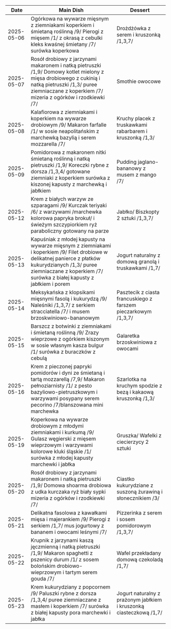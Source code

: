 | Date | Main Dish | Dessert |
|------|-----------|---------|
| 2025-05-06 | Ogórkowa na wywarze mięsnym z ziemniakami koperkiem i śmietaną roślinną /9/ Pierogi z mięsem /1/ z okrasą z cebulki kleks kwaśnej śmietany /7/ surówka koperkowa | Drożdżówka z serem i kruszonką /1,3,7/ |
| 2025-05-07 | Rosół drobiowy z jarzynami makaronem i natką pietruszki /1,9/ Domowy kotlet mielony z mięsa drobiowego z cukinią i natką pietruszki /1,3/ puree ziemniaczane z koperkiem /7/ mizeria z ogórków i rzodkiewki /7/ | Smothie owocowe |
| 2025-05-08 | Kalafiorowa z ziemniakami i koperkiem na wywarze drobiowym /9/ Makaron farfalle /1/ w sosie neapolitańskim z marchewką bazylią i serem mozzarella /7/ | Kruchy placek z truskawkami rabarbarem i kruszonką /1,3/ |
| 2025-05-09 | Pomidorowa z makaronem nitki śmietaną roślinną i natką pietruszki /1,9/ Koreczki rybne z dorsza /1,3,4/ gotowane ziemniaki z koperkiem surówka z kiszonej kapusty z marchewką i jabłkiem | Pudding jaglano-bananowy z musem z mango /7/ |
| 2025-05-12 | Krem z białych warzyw ze szparagami /9/ Kurczak teriyaki /6/ z warzywami /marchewka kolorowa papryka brokuł/ i świeżym szczypiorkiem ryż paraboliczny gotowany na parze | Jabłko/ Biszkopty 2 sztuki /1,3,7/ |
| 2025-05-13 | Kapuśniak z młodej kapusty na wywarze mięsnym z ziemniakami i koperkiem /9/ Filet drobiowe w delikatnej panierce z płatków kukurydzianych /1,3/ puree ziemniaczane z koperkiem /7/ surówka z białej kapusty z jabłkiem i porem | Jogurt naturalny z domową granolą i truskawkami /1,7/ |
| 2025-05-14 | Meksykańska z klopsikami mięsnymi fasolą i kukurydzą /9/ Naleśniki /1,3,7/ z serkiem stracciatella /7/ i musem brzoskwiniowo-bananowym | Pasztecik z ciasta francuskiego z farszem pieczarkowym /1,3,7/ |
| 2025-05-15 | Barszcz z botwinki z ziemniakami i śmietaną roślinną /9/ Zrazy wieprzowe z ogórkiem kiszonym w sosie własnym kasza bulgur /1/ surówka z buraczków z cebulą | Galaretka brzoskwiniowa z owocami |
| 2025-05-16 | Krem z pieczonej papryki pomidorów i dyni ze śmietaną i tartą mozzarellą /7,9/ Makaron pełnoziarnisty /1/ z pesto bazyliowo-pietruszkowym i warzywami posypany serem pecorino /7/blanszowana mini marchewka | Szarlotka na kruchym spodzie z bezą i kakaową kruszonką /1,3/ |
| 2025-05-19 | Koperkowa na wywarze drobiowym z młodymi ziemniakami i kurkumą /9/ Gulasz węgierski z mięsem wieprzowym i warzywami kolorowe kluki śląskie /1/ surówka z młodej kapusty marchewki i jabłka | Gruszka/ Wafelki z ciecierzycy 2 sztuki |
| 2025-05-20 | Rosół drobiowy z jarzynami makaronem i natką pietruszki /1,9/ Domowa shoarma drobiowa z udka kurczaka ryż biały sypki mizeria z ogórków i rzodkiewki /7/ | Ciastko kukurydziane z suszoną żurawiną i słonecznikiem /3/ |
| 2025-05-21 | Delikatna fasolowa z kawałkami mięsa i majerankiem /9/ Pierogi z serkiem /1,7/ mus jogurtowy z bananem i owocami leśnymi /7/ | Pizzerinka z serem i sosem pomidorowym /1,3,7/ |
| 2025-05-22 | Krupnik z jarzynami kaszą jęczmienną i natką pietruszki /1,9/ Makaron spaghetti z pszenicy durum /1/ z sosem bolońskim drobiowo-wieprzowym i tartym serem gouda /7/ | Wafel przekładany domową czekoladą /1,7/ |
| 2025-05-23 | Krem kukurydziany z popcornem /9/ Paluszki rybne z dorsza /1,3,4/ puree ziemniaczane z masłem i koperkiem /7/ surówka z białej kapusty pora marchewki i jabłka | Jogurt naturalny z prażonym jabłkiem i kruszonką ciasteczkową /1,7/ |
